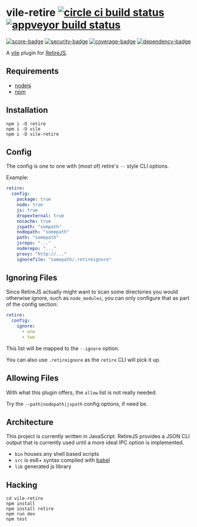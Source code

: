# vile-retire [![circle ci build status](https://circleci.com/gh/forthright/vile-retire.svg?style=svg&circle-token=6be2dc62849170210b40aba8e999f825b0b99335)](https://circleci.com/gh/forthright/vile-retire) [![appveyor build status](https://ci.appveyor.com/api/projects/status/auqlywbel1fb2trx/branch/master?svg=true)](https://ci.appveyor.com/project/brentlintner/vile-retire/branch/master)

[![score-badge](https://vile.io/api/v0/users/brentlintner/vile-retire/badges/score?token=uFywUmzZfbg6UboLzn6R)](https://vile.io/~brentlintner/vile-retire) [![security-badge](https://vile.io/api/v0/users/brentlintner/vile-retire/badges/security?token=uFywUmzZfbg6UboLzn6R)](https://vile.io/~/brentlintner/vile-retire) [![coverage-badge](https://vile.io/api/v0/users/brentlintner/vile-retire/badges/coverage?token=uFywUmzZfbg6UboLzn6R)](https://vile.io/~/brentlintner/vile-retire) [![dependency-badge](https://vile.io/api/v0/users/brentlintner/vile-retire/badges/dependency?token=uFywUmzZfbg6UboLzn6R)](https://vile.io/~/brentlintner/vile-retire)

A [vile](https://vile.io) plugin for [RetireJS](https://github.com/RetireJS/retire.js).

## Requirements

- [nodejs](http://nodejs.org)
- [npm](http://npmjs.org)

## Installation

    npm i -D retire
    npm i -D vile
    npm i -D vile-retire

## Config

The config is one to one with (most of) retire's `--` style CLI options.

Example:

```yaml
retire:
  config:
    package: true
    node: true
    js: true
    dropexternal: true
    nocache: true
    jspath: "sompath"
    nodepath: "somepath"
    path: "somepath"
    jsrepo: "..."
    noderepo: "..."
    proxy: "http://..."
    ignorefile: "somepath/.retireignore"
```

## Ignoring Files

Since RetireJS actually might want to scan some directories you would
otherwise ignore, such as `node_modules`, you can only configure that
as part of the config section:

```yaml
retire:
  config:
    ignore:
      - one
      - two
```

This list will be mapped to the `--ignore` option.

You can also use `.retireignore` as the `retire` CLI will pick it up.

## Allowing Files

With what this plugin offers, the `allow` list is not really needed.

Try the `--path|nodepath|jspath` config options, if need be.

## Architecture

This project is currently written in JavaScript. RetireJS provides
a JSON CLI output that is currently used until a more ideal
IPC option is implemented.

- `bin` houses any shell based scripts
- `src` is es6+ syntax compiled with [babel](https://babeljs.io)
- `lib` generated js library

## Hacking

    cd vile-retire
    npm install
    npm install retire
    npm run dev
    npm test
